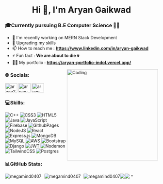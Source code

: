 <h1 align="center">Hi 👋, I'm Aryan Gaikwad</h1>
<h3 align="left">🎓Currently pursuing B.E Computer Science 🧑‍💻</h3>

- 🌱 I'm recently working on MERN Stack Development
- 🏢 Upgrading my skills 
- 📫 How to reach me : **https://www.linkedin.com/in/aryan-gaikwad**
- ⚡ Fun fact : **We are about to die 💀**
- 🧑‍💻 My portfolio : <a href='https://aryan-portfolio-indol.vercel.app/' target='blank'> **https://aryan-portfolio-indol.vercel.app/** </a>

<img align="right" alt="Coding" width="300" top:0px src="https://i.pinimg.com/originals/e8/f4/53/e8f453469a3ec97ecd354df465d73913.gif">   
<h3 align="left">🌐 Socials:</h3>
<p align="left">
<a href="https://twitter.com/aryan29093" target="blank"><img align="center" src="https://raw.githubusercontent.com/rahuldkjain/github-profile-readme-generator/master/src/images/icons/Social/twitter.svg" alt="aryan29093" height="30" width="40" /></a>
<a href="https://linkedin.com/in/aryan-gaikwad" target="blank"><img align="center" src="https://raw.githubusercontent.com/rahuldkjain/github-profile-readme-generator/master/src/images/icons/Social/linked-in-alt.svg" alt="aryan-gaikwad" height="30" width="40" /></a>
<a href="https://discord.com/channels/@aryan_2909" target="blank"><img align="center" src="https://raw.githubusercontent.com/rahuldkjain/github-profile-readme-generator/master/src/images/icons/Social/discord.svg" alt="aryan_2909" height="30" width="40" /></a>
</p>
<h3 align="left">💻Skills:</h3>

![C++](https://img.shields.io/badge/c++-%2300599C.svg?style=for-the-badge&logo=c%2B%2B&logoColor=white) ![CSS3](https://img.shields.io/badge/css3-%231572B6.svg?style=for-the-badge&logo=css3&logoColor=white) ![HTML5](https://img.shields.io/badge/html5-%23E34F26.svg?style=for-the-badge&logo=html5&logoColor=white) ![Java](https://img.shields.io/badge/java-%23ED8B00.svg?style=for-the-badge&logo=openjdk&logoColor=white) ![JavaScript](https://img.shields.io/badge/javascript-%23323330.svg?style=for-the-badge&logo=javascript&logoColor=%23F7DF1E) ![Firebase](https://img.shields.io/badge/firebase-%23039BE5.svg?style=for-the-badge&logo=firebase) ![GithubPages](https://img.shields.io/badge/github%20pages-121013?style=for-the-badge&logo=github&logoColor=white) ![NodeJS](https://img.shields.io/badge/node.js-6DA55F?style=for-the-badge&logo=node.js&logoColor=white) ![React](https://img.shields.io/badge/react-%2320232a.svg?style=for-the-badge&logo=react&logoColor=%2361DAFB) ![Express.js](https://img.shields.io/badge/express.js-%23404d59.svg?style=for-the-badge&logo=express&logoColor=%2361DAFB) ![MongoDB](https://img.shields.io/badge/MongoDB-%234ea94b.svg?style=for-the-badge&logo=mongodb&logoColor=white) ![MySQL](https://img.shields.io/badge/mysql-%2300000f.svg?style=for-the-badge&logo=mysql&logoColor=white) ![AWS](https://img.shields.io/badge/AWS-%23FF9900.svg?style=for-the-badge&logo=amazon-aws&logoColor=white) ![Bootstrap](https://img.shields.io/badge/bootstrap-%238511FA.svg?style=for-the-badge&logo=bootstrap&logoColor=white) ![Django](https://img.shields.io/badge/django-%23092E20.svg?style=for-the-badge&logo=django&logoColor=white) ![JWT](https://img.shields.io/badge/JWT-black?style=for-the-badge&logo=JSON%20web%20tokens) ![Nodemon](https://img.shields.io/badge/NODEMON-%23323330.svg?style=for-the-badge&logo=nodemon&logoColor=%BBDEAD) ![TailwindCSS](https://img.shields.io/badge/tailwindcss-%2338B2AC.svg?style=for-the-badge&logo=tailwind-css&logoColor=white) ![Postgres](https://img.shields.io/badge/postgres-%23316192.svg?style=for-the-badge&logo=postgresql&logoColor=white)

<h3 align="left">📊GitHub Stats:</h3>
<div style="clear:both;"></div>

<div style="float:left; margin-right:10px;">
    <img src="https://github-readme-stats.vercel.app/api/top-langs?username=megamind0407&show_icons=true&theme=dark&locale=en&layout=compact" alt="megamind0407" />
</div>

<div style="float:left; margin-right:10px;">
    <img src="https://github-readme-stats.vercel.app/api?username=megamind0407&show_icons=true&theme=dark&locale=en" alt="megamind0407" />
</div>


<div style="float:left;">
    <img src="https://github-readme-streak-stats.herokuapp.com/?user=megamind0407&theme=dark" alt="megamind0407" />
</div>
<div>
    <img src = "!(https://github-contributor-stats.vercel.app/api?username=Megamind0407&limit=5&theme=radical&combine_all_yearly_contributions=true)



---
[![](https://visitcount.itsvg.in/api?id=Megamind0407&label=Profile%20Views&color=11&icon=5&pretty=true)](https://visitcount.itsvg.in)
"
</div>
<div style="clear:both;"></div>
